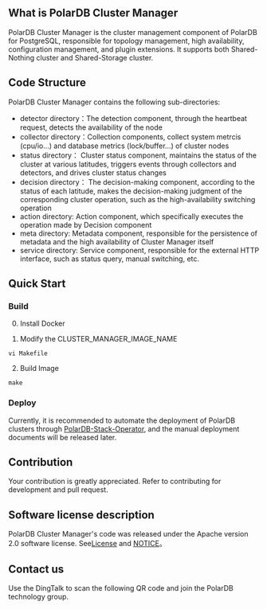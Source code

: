 ## What is PolarDB Cluster Manager 

PolarDB Cluster Manager is the cluster management component of PolarDB for PostgreSQL, responsible for topology management, high availability, configuration management, and plugin extensions. It supports both Shared-Nothing cluster and Shared-Storage cluster.

## Code Structure

PolarDB Cluster Manager contains the following sub-directories:

- detector directory：The detection component, through the heartbeat request, detects the availability of the node
- collector directory：Collection components, collect system metrcis (cpu/io...) and database metrics (lock/buffer...) of cluster nodes
- status directory： Cluster status component, maintains the status of the cluster at various latitudes, triggers events through collectors and detectors, and drives cluster status changes
- decision directory： The decision-making component, according to the status of each latitude, makes the decision-making judgment of the corresponding cluster operation, such as the high-availability switching operation
- action directory:  Action component, which specifically executes the operation made by Decision component
- meta directory:  Metadata component, responsible for the persistence of metadata and the high availability of Cluster Manager itself
- service directory:  Service component, responsible for the external HTTP interface, such as status query, manual switching, etc.

## Quick Start
### Build 
0. Install Docker

1. Modify the CLUSTER_MANAGER_IMAGE_NAME
```
vi Makefile
```

2. Build Image
```
make
```

### Deploy
Currently, it is recommended to automate the deployment of PolarDB clusters through [PolarDB-Stack-Operator](https://github.com/ApsaraDB/PolarDB-Stack-Operator), and the manual deployment documents will be released later.

## Contribution

Your contribution is greatly appreciated. Refer to contributing for development and pull request.

## Software license description

PolarDB Cluster Manager's code was released under the Apache version 2.0 software license. See[License](https://github.com/alibaba/PolarDB-for-PostgreSQL/blob/master/LICENSE) and [NOTICE](https://github.com/alibaba/PolarDB-for-PostgreSQL/blob/master/NOTICE)。

## Contact us

Use the DingTalk to scan the following QR code and join the PolarDB technology group.

